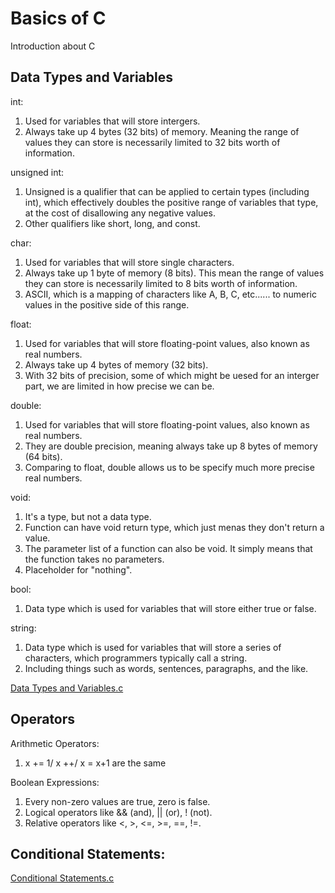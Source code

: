 # Basics of C 
 Introduction about C
 
## Data Types and Variables
int:
1. Used for variables that will store intergers.
2. Always take up 4 bytes (32 bits) of memory. Meaning the range of values they can store is necessarily limited to 32 bits worth of information.

unsigned int:
1. Unsigned is a qualifier that can be applied to certain types (including int), which effectively doubles the positive range of variables that type, at the cost of disallowing any negative values.
2. Other qualifiers like short, long, and const. 

char:
1. Used for variables that will store single characters.
2. Always take up 1 byte of memory (8 bits). This mean the range of values they can store is necessarily limited to 8 bits worth of information.
3. ASCII, which is a mapping of characters like A, B, C, etc...... to numeric values in the positive side of this range.

float:
1. Used for variables that will store floating-point values, also known as real numbers.
2. Always take up 4 bytes of memory (32 bits).
3. With 32 bits of precision, some of which might be uesed for an interger part, we are limited in how precise we can be.

double:
1. Used for variables that will store floating-point values, also known as real numbers.
2. They are double precision, meaning always take up 8 bytes of memory (64 bits).
3. Comparing to float, double allows us to be specify much more precise real numbers.

void:
1. It's a type, but not a data type.
2. Function can have void return type, which just menas they don't return a value.
3. The parameter list of a function can also be void. It simply means that the function takes no parameters.
4. Placeholder for "nothing".

bool:
1. Data type which is used for variables that will store either true or false.

string:
1. Data type which is used for variables that will store a series of characters, which programmers typically call a string.
2. Including things such as words, sentences, paragraphs, and the like.

[Data Types and Variables.c](https://github.com/Allen-CGL/C-notes/blob/88fff88d762b0cf21fd88e2c2d7db208da5b6aff/Basics%20of%20C/Data%20Types%20and%20Variables.c)

## Operators
Arithmetic Operators: 
1. x += 1/ x ++/ x = x+1 are the same

Boolean Expressions:
1. Every non-zero values are true, zero is false.
2. Logical operators like && (and), || (or), ! (not).
3. Relative operators like <, >, <=, >=, ==, !=.

## Conditional Statements:
[Conditional Statements.c](https://github.com/Allen-CGL/C-notes/blob/20ce608ec4ec6c3af320acd3dfeecdd41075e267/Basics%20of%20C/Conditional%20Statements.c)
